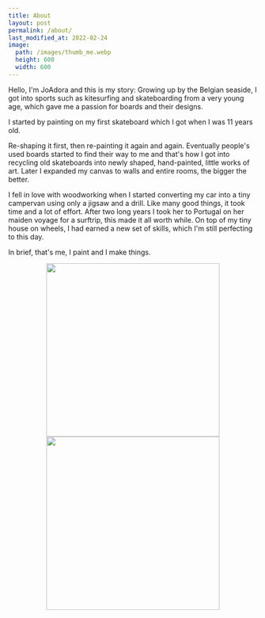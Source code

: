 ```yaml
---
title: About
layout: post
permalink: /about/
last_modified_at: 2022-02-24
image:
  path: /images/thumb_me.webp
  height: 600
  width: 600
---
```


Hello, I'm JoAdora and this is my story:
Growing up by the Belgian seaside, I got into sports such as kitesurfing and skateboarding from a very young age, which gave me a passion for boards and their designs.

I started by painting on my first skateboard which I got when I was 11 years old.

Re-shaping it first, then re-painting it again and again. Eventually people's used boards started to find their way to me and that's how I got into recycling old skateboards into newly shaped, hand-painted, little works of art. Later I expanded my canvas to walls and entire rooms, the bigger the better. 

I fell in love with woodworking when I started converting my car into a tiny campervan using only a jigsaw and a drill. Like many good things, it took time and a lot of effort. After two long years I took her to Portugal on her maiden voyage for a surftrip, this made it all worth while. On top of my tiny house on wheels, I had earned a new set of skills, which I'm still perfecting to this day.

In brief, that's me, I paint and I make things.


<p align="middle">
  <img src="https://joadora.github.io/images/logo.png" width="350" />
  <img src="https://joadora.github.io/images/me.jpg" width="350" /> 
</p>